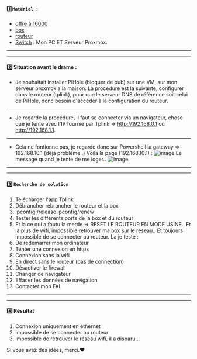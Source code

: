 
#### 1️⃣`Matériel :`
* [offre à 16000](https://www.ucom.am/en/personal/home-services/unity/unity-packages/)
* [box](https://www.meconnect.net/upload/4275websiteAFCOM%20Dual%20Wif%20iONT.pdf)
* [routeur](https://www.tp-link.com/en/support/download/ex220/)
* [Switch](https://www.dlink.com/en/products/des-1005c-5-port-10-100-mbps-unmanaged-desktop-switch) : Mon PC ET Serveur Proxmox.
___
___
#### 2️⃣ Situation avant le drame :
* Je souhaitait installer PiHole (bloquer de pub) sur une VM, sur mon serveur proxmox a la maison.
La procédure est la suivante, configurer dans le routeur (tplink), pour  que le serveur DNS de référence soit celui de PiHole, donc besoin d'accéder à la configuration du routeur.
___
* Je regarde la procédure, il faut se connecter via un navigateur, chose que je tente avec l'IP fournie par Tplink => http://192.168.0.1 ou http://192.168.1.1.
___
* Cela ne fontionne pas, je regarde donc sur Powershell la gateway => 192.168.10.1 (déjà probléme..)
Voila la page (192.168.10.1) :
![image](https://github.com/user-attachments/assets/fa6af108-62a6-4a3d-bc99-bffab68c8cee)
Le message quand je tente de me loger..
![image](https://github.com/user-attachments/assets/72f0556d-fb0a-4530-b014-6d447ab9b6ca)
___
___
#### 3️⃣ `Recherche de solution`
1) Télécharger l'app Tplink
2) Débrancher rebrancher le routeur et la box
3) Ipconfig /release ipconfig/renew
4) Tester les différents ports de la box et du routeur
5) Et la ce qui a foutu la merde => RESET LE ROUTEUR EN MODE USINE..
Et la plus de wifi, impossible retrouver ma box sur le réseau..
Et toujours impossible de se connecter au routeur.
La je teste :
6) De redémarrer mon ordinateur
7) Tenter une connexion en https
8) Connexion sans la wifi
9) En direct sans le routeur (pas de connection)
10) Désactiver le firewall
11) Changer de navigateur
12) Effacer les données de navigation
13) Contacter mon FAI
___
___
#### 4️⃣ Résultat
1) Connexion uniquement en ethernet
2) Impossible de se connecter au routeur
3) Impossible de retrouver le réseau wifi, il a disparu...

Si vous avez des idées, merci.❤️



















  
